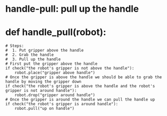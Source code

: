 # handle-pull: pull up the handle
# def handle_pull(robot):
    # Steps:
    #  1. Put gripper above the handle
    #  2. Grab the handle
    #  3. Pull up the handle
    # First put the gripper above the handle
    if check("the robot's gripper is not above the handle"):
        robot.place("gripper above handle")
    # Once the gripper is above the handle we should be able to grab the handle by moving the gripper down
    if check("the robot's gripper is above the handle and the robot's gripper is not around handle"):
        robot.drop("gripper around handle")
    # Once the gripper is around the handle we can pull the handle up
    if check("the robot's gripper is around handle"):
        robot.pull("up on handle")